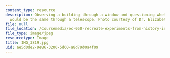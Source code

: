 ```yaml
---
content_type: resource
description: Observing a building through a window and questioning whether the view
  would be the same through a telescope. Photo courtesy of Dr. Elizabeth Cavicchi.
file: null
file_location: /coursemedia/ec-050-recreate-experiments-from-history-inform-the-future-from-the-past-galileo-january-iap-2010/ae5d0de29e8632005d60a8d79d0a4f09_IMG_3819.jpg
file_type: image/jpeg
resourcetype: Image
title: IMG_3819.jpg
uid: ae5d0de2-9e86-3200-5d60-a8d79d0a4f09
---
```

